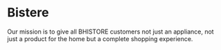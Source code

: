 # Bistere
Our mission is to give all BHISTORE customers not just an appliance, not just a product for the home but a complete shopping experience.
